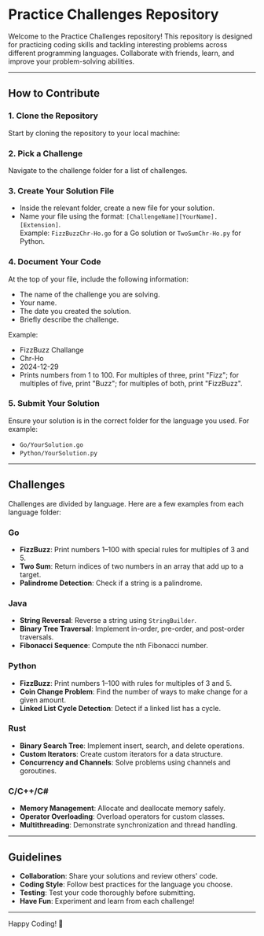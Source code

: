 # Practice Challenges Repository

Welcome to the Practice Challenges repository! This repository is designed for practicing coding skills and tackling interesting problems across different programming languages. Collaborate with friends, learn, and improve your problem-solving abilities.

---

## How to Contribute

### 1. Clone the Repository
Start by cloning the repository to your local machine:

### 2. Pick a Challenge
Navigate to the challenge folder for a list of challenges.

### 3. Create Your Solution File
- Inside the relevant folder, create a new file for your solution.
- Name your file using the format: `[ChallengeName][YourName].[Extension]`.  
  Example: `FizzBuzzChr-Ho.go` for a Go solution or `TwoSumChr-Ho.py` for Python.

### 4. Document Your Code
At the top of your file, include the following information:
-  The name of the challenge you are solving.
-  Your name.
-  The date you created the solution.
-  Briefly describe the challenge.

Example:
-  FizzBuzz Challange
-  Chr-Ho
-  2024-12-29
-  Prints numbers from 1 to 100. For multiples of three, print "Fizz";
  for multiples of five, print "Buzz"; for multiples of both, print "FizzBuzz".


### 5. Submit Your Solution
Ensure your solution is in the correct folder for the language you used. For example:
- `Go/YourSolution.go`
- `Python/YourSolution.py`

---

## Challenges

Challenges are divided by language. Here are a few examples from each language folder:

### Go
- **FizzBuzz**: Print numbers 1–100 with special rules for multiples of 3 and 5.
- **Two Sum**: Return indices of two numbers in an array that add up to a target.
- **Palindrome Detection**: Check if a string is a palindrome.  

### Java
- **String Reversal**: Reverse a string using `StringBuilder`.
- **Binary Tree Traversal**: Implement in-order, pre-order, and post-order traversals.
- **Fibonacci Sequence**: Compute the nth Fibonacci number.  

### Python
- **FizzBuzz**: Print numbers 1–100 with rules for multiples of 3 and 5.
- **Coin Change Problem**: Find the number of ways to make change for a given amount.
- **Linked List Cycle Detection**: Detect if a linked list has a cycle.  

### Rust
- **Binary Search Tree**: Implement insert, search, and delete operations.
- **Custom Iterators**: Create custom iterators for a data structure.
- **Concurrency and Channels**: Solve problems using channels and goroutines.  

### C/C++/C#
- **Memory Management**: Allocate and deallocate memory safely.
- **Operator Overloading**: Overload operators for custom classes.
- **Multithreading**: Demonstrate synchronization and thread handling.  

---

## Guidelines
- **Collaboration**: Share your solutions and review others' code.
- **Coding Style**: Follow best practices for the language you choose.
- **Testing**: Test your code thoroughly before submitting.
- **Have Fun**: Experiment and learn from each challenge!

---

Happy Coding! 🎉
